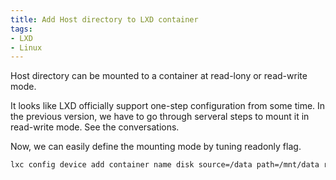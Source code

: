 ```yaml
---
title: Add Host directory to LXD container
tags:
- LXD
- Linux
---
```


Host directory can be mounted to a container at read-lony or read-write mode.

It looks like LXD officially support one-step configuration from some time. In the previous version, we have to go through serveral steps to mount it in read-write mode. See the conversations.

[Previous version - Example]: https://www.cyberciti.biz/faq/how-to-add-or-mount-directory-in-lxd-linux-container/



Now, we can easily define the mounting mode by tuning readonly flag.

```bash
lxc config device add container name disk source=/data path=/mnt/data readonly=true
```

